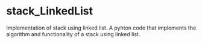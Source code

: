 # stack_LinkedList
Implementation of stack using linked list.
A pyhton code that implements the algorithm and functionality of a stack using linked list.
